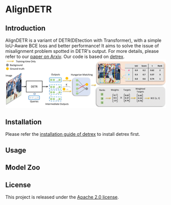 # AlignDETR
## Introduction
AlignDETR is a variant of DETR(DEtection with Transformer), with a simple IoU-Aware BCE loss and better performance! It aims to solve the issue of misalignment problem spotted in DETR's output.
For more details, please refer to our [paper on Arxiv](). Our code is based on [detrex](https://github.com/IDEA-Research/detrex).
<img src="assets/aligndetr.png" >
## Installation
Please refer the [installation guide of detrex](https://detrex.readthedocs.io/en/latest/tutorials/Installation.html) to install detrex first.
## Usage
## Model Zoo
## License
This project is released under the [Apache 2.0 license](LICENSE).
